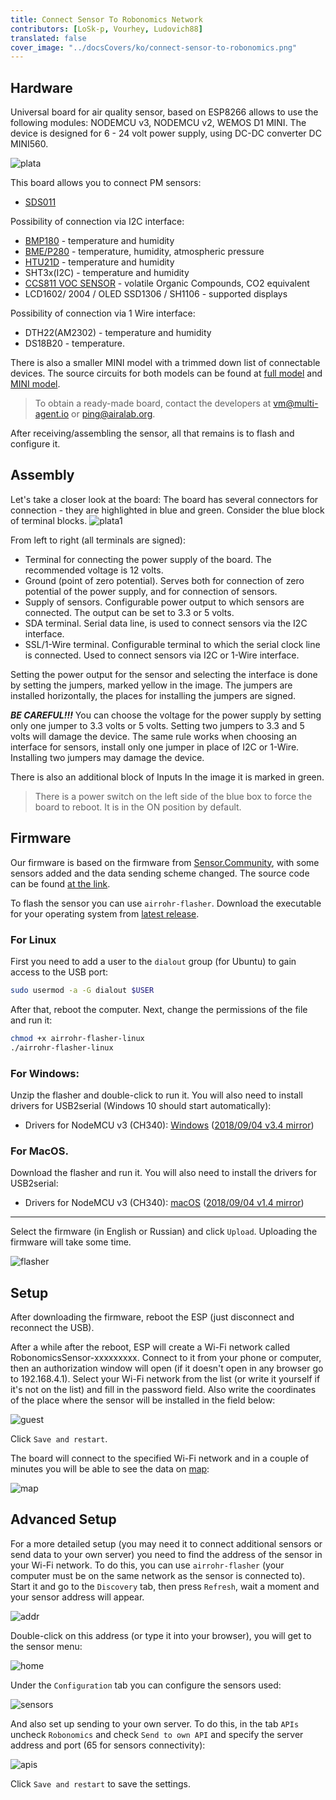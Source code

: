 ```yaml
---
title: Connect Sensor To Robonomics Network
contributors: [LoSk-p, Vourhey, Ludovich88]
translated: false
cover_image: "../docsCovers/ko/connect-sensor-to-robonomics.png"
---
```


## Hardware

Universal board for air quality sensor, based on ESP8266 allows to use the following modules: NODEMCU v3, NODEMCU v2, WEMOS D1 MINI. The device is designed for 6 - 24 volt power supply, using DC-DC converter DC MINI560.

![plata](../images/sensors-connectivity/plata.png)

This board allows you to connect PM sensors:

- [SDS011](https://cdn-reichelt.de/documents/datenblatt/X200/SDS011-DATASHEET.pdf)

Possibility of connection via I2C interface:

- [BMP180](https://cdn-shop.adafruit.com/datasheets/BST-BMP180-DS000-09.pdf) - temperature and humidity
- [BME/P280](https://www.mouser.com/datasheet/2/783/BST-BME280-DS002-1509607.pdf) - temperature, humidity, atmospheric pressure
- [HTU21D](https://eu.mouser.com/ProductDetail/Measurement-Specialties/HTU21D?qs=tx5doIiTu8oixw1WN5Uy8A%3D%3D) - temperature and humidity
- SHT3x(I2C) - temperature and humidity
- [CCS811 VOC SENSOR](https://www.sciosense.com/wp-content/uploads/documents/Application-Note-Baseline-Save-and-Restore-on-CCS811.pdf) - volatile Organic Compounds, CO2 equivalent
- LCD1602/ 2004 / OLED SSD1306 / SH1106 - supported displays

Possibility of connection via 1 Wire interface:

- DTH22(AM2302) - temperature and humidity
- DS18B20 - temperature.

There is also a smaller MINI model with a trimmed down list of connectable devices. The source circuits for both models can be found at [full model](https://oshwlab.com/ludovich88/aira_sensor_rev0-1) and [MINI model](https://oshwlab.com/ludovich88/aira_sensor_d1_mini).

> To obtain a ready-made board, contact the developers at vm@multi-agent.io or ping@airalab.org.

After receiving/assembling the sensor, all that remains is to flash and configure it.

## Assembly

Let's take a closer look at the board:
The board has several connectors for connection - they are highlighted in blue and green. Consider the blue block of terminal blocks.
![plata1](../images/sensors-connectivity/plata1.png)

From left to right (all terminals are signed):
- Terminal for connecting the power supply of the board. The recommended voltage is 12 volts.
- Ground (point of zero potential). Serves both for connection of zero potential of the power supply, and for connection of sensors.
- Supply of sensors. Configurable power output to which sensors are connected. The output can be set to 3.3 or 5 volts.
- SDA terminal. Serial data line, is used to connect sensors via the I2C interface.
- SSL/1-Wire terminal. Configurable terminal to which the serial clock line  is connected. Used to connect sensors via I2C or 1-Wire interface.

Setting the power output for the sensor and selecting the interface is done by setting the jumpers, marked yellow in the image.
The jumpers are installed horizontally, the places for installing the jumpers are signed.

***BE CAREFUL!!!*** You can choose the voltage for the power supply by setting only one jumper to 3.3 volts or 5 volts. Setting two jumpers to 3.3 and 5 volts will damage the device. The same rule works when choosing an interface for sensors, install only one jumper in place of I2C or 1-Wire. Installing two jumpers may damage the device.

There is also an additional block of Inputs In the image it is marked in green.

> There is a power switch on the left side of the blue box to force the board to reboot. It is in the ON position by default.

## Firmware

Our firmware is based on the firmware from [Sensor.Community](https://github.com/opendata-stuttgart/sensors-software), with some sensors added and the data sending scheme changed. The source code can be found [at the link](https://github.com/LoSk-p/sensors-software/tree/master/airrohr-firmware). 

To flash the sensor you can use `airrohr-flasher`. Download the executable for your operating system from [latest release](https://github.com/airalab/sensors-connectivity/releases).

### For Linux

First you need to add a user to the `dialout` group (for Ubuntu) to gain access to the USB port:

```bash
sudo usermod -a -G dialout $USER
```

After that, reboot the computer. Next, change the permissions of the file and run it:

```bash
chmod +x airrohr-flasher-linux
./airrohr-flasher-linux
```

### For Windows:
Unzip the flasher and double-click to run it. You will also need to install drivers for USB2serial (Windows 10 should start automatically):

* Drivers for NodeMCU v3 (CH340): [Windows](http://www.wch.cn/downloads/file/5.html) ([2018/09/04 v3.4 mirror](https://d.inf.re/luftdaten/CH341SER.ZIP))

### For MacOS.
Download the flasher and run it. You will also need to install the drivers for USB2serial: 
* Drivers for NodeMCU v3 (CH340): [macOS](http://www.wch.cn/downloads/file/178.html) ([2018/09/04 v1.4 mirror](https://d.inf.re/luftdaten/CH341SER_MAC.ZIP))

---

Select the firmware (in English or Russian) and click `Upload`. Uploading the firmware will take some time.

![flasher](../images/sensors-connectivity/7_flasher.jpg)

## Setup

After downloading the firmware, reboot the ESP (just disconnect and reconnect the USB).

After a while after the reboot, ESP will create a Wi-Fi network called RobonomicsSensor-xxxxxxxxx. Connect to it from your phone or computer, then an authorization window will open (if it doesn't open in any browser go to 192.168.4.1). Select your Wi-Fi network from the list (or write it yourself if it's not on the list) and fill in the password field. Also write the coordinates of the place where the sensor will be installed in the field below:

![guest](../images/sensors-connectivity/guest.jpg)

Click `Save and restart`.

The board will connect to the specified Wi-Fi network and in a couple of minutes you will be able to see the data on [map](https://sensors.robonomics.network/#/):

![map](../images/sensors-connectivity/14_map.jpg)

## Advanced Setup

For a more detailed setup (you may need it to connect additional sensors or send data to your own server) you need to find the address of the sensor in your Wi-Fi network. To do this, you can use `airrohr-flasher` (your computer must be on the same network as the sensor is connected to). Start it and go to the `Discovery` tab, then press `Refresh`, wait a moment and your sensor address will appear.

![addr](../images/sensors-connectivity/11_flaser2.jpg)

Double-click on this address (or type it into your browser), you will get to the sensor menu:

![home](../images/sensors-connectivity/home.png)

Under the `Configuration` tab you can configure the sensors used:

![sensors](../images/sensors-connectivity/sensors.png)

And also set up sending to your own server. To do this, in the tab `APIs` uncheck `Robonomics` and check `Send to own API` and specify the server address and port (65 for sensors connectivity):

![apis](../images/sensors-connectivity/apis_en.png)

Click `Save and restart` to save the settings.


